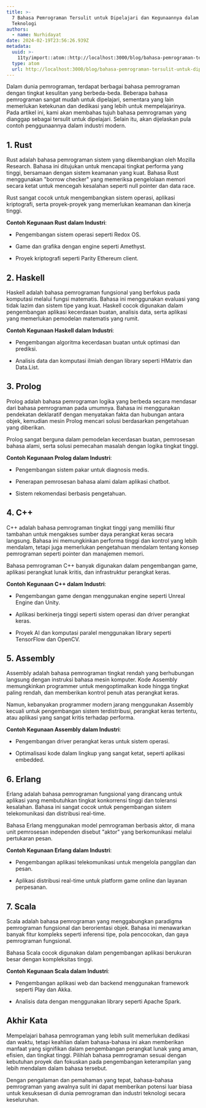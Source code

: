 ```yaml
---
title: >-
  7 Bahasa Pemrograman Tersulit untuk Dipelajari dan Kegunaannya dalam Industri
  Teknologi
authors:
  - name: Nurhidayat
date: 2024-02-19T23:56:26.939Z
metadata:
  uuid: >-
    11ty/import::atom::http://localhost:3000/blog/bahasa-pemrograman-tersulit-untuk-dipelajari
  type: atom
  url: http://localhost:3000/blog/bahasa-pemrograman-tersulit-untuk-dipelajari
---
```

Dalam dunia pemrograman, terdapat berbagai bahasa pemrograman dengan tingkat kesulitan yang berbeda-beda. Beberapa bahasa pemrograman sangat mudah untuk dipelajari, sementara yang lain memerlukan ketekunan dan dedikasi yang lebih untuk mempelajarinya. Pada artikel ini, kami akan membahas tujuh bahasa pemrograman yang dianggap sebagai tersulit untuk dipelajari. Selain itu, akan dijelaskan pula contoh penggunaannya dalam industri modern.

## 1\. Rust

Rust adalah bahasa pemrograman sistem yang dikembangkan oleh Mozilla Research. Bahasa ini ditujukan untuk mencapai tingkat performa yang tinggi, bersamaan dengan sistem keamanan yang kuat. Bahasa Rust menggunakan "borrow checker" yang memeriksa pengelolaan memori secara ketat untuk mencegah kesalahan seperti null pointer dan data race.

Rust sangat cocok untuk mengembangkan sistem operasi, aplikasi kriptografi, serta proyek-proyek yang memerlukan keamanan dan kinerja tinggi.

**Contoh Kegunaan Rust dalam Industri**:

-   Pengembangan sistem operasi seperti Redox OS.
    
-   Game dan grafika dengan engine seperti Amethyst.
    
-   Proyek kriptografi seperti Parity Ethereum client.
    

## 2\. Haskell

Haskell adalah bahasa pemrograman fungsional yang berfokus pada komputasi melalui fungsi matematis. Bahasa ini menggunakan evaluasi yang tidak lazim dan sistem tipe yang kuat. Haskell cocok digunakan dalam pengembangan aplikasi kecerdasan buatan, analisis data, serta aplikasi yang memerlukan pemodelan matematis yang rumit.

**Contoh Kegunaan Haskell dalam Industri**:

-   Pengembangan algoritma kecerdasan buatan untuk optimasi dan prediksi.
    
-   Analisis data dan komputasi ilmiah dengan library seperti HMatrix dan Data.List.
    

## 3\. Prolog

Prolog adalah bahasa pemrograman logika yang berbeda secara mendasar dari bahasa pemrograman pada umumnya. Bahasa ini menggunakan pendekatan deklaratif dengan menyatakan fakta dan hubungan antara objek, kemudian mesin Prolog mencari solusi berdasarkan pengetahuan yang diberikan.

Prolog sangat berguna dalam pemodelan kecerdasan buatan, pemrosesan bahasa alami, serta solusi pemecahan masalah dengan logika tingkat tinggi.

**Contoh Kegunaan Prolog dalam Industri**:

-   Pengembangan sistem pakar untuk diagnosis medis.
    
-   Penerapan pemrosesan bahasa alami dalam aplikasi chatbot.
    
-   Sistem rekomendasi berbasis pengetahuan.
    

## 4\. C++

C++ adalah bahasa pemrograman tingkat tinggi yang memiliki fitur tambahan untuk mengakses sumber daya perangkat keras secara langsung. Bahasa ini memungkinkan performa tinggi dan kontrol yang lebih mendalam, tetapi juga memerlukan pengetahuan mendalam tentang konsep pemrograman seperti pointer dan manajemen memori.

Bahasa pemrograman C++ banyak digunakan dalam pengembangan game, aplikasi perangkat lunak kritis, dan infrastruktur perangkat keras.

**Contoh Kegunaan C++ dalam Industri**:

-   Pengembangan game dengan menggunakan engine seperti Unreal Engine dan Unity.
    
-   Aplikasi berkinerja tinggi seperti sistem operasi dan driver perangkat keras.
    
-   Proyek AI dan komputasi paralel menggunakan library seperti TensorFlow dan OpenCV.
    

## 5\. Assembly

Assembly adalah bahasa pemrograman tingkat rendah yang berhubungan langsung dengan instruksi bahasa mesin komputer. Kode Assembly memungkinkan programmer untuk mengoptimalkan kode hingga tingkat paling rendah, dan memberikan kontrol penuh atas perangkat keras.

Namun, kebanyakan programmer modern jarang menggunakan Assembly kecuali untuk pengembangan sistem terdistribusi, perangkat keras tertentu, atau aplikasi yang sangat kritis terhadap performa.

**Contoh Kegunaan Assembly dalam Industri**:

-   Pengembangan driver perangkat keras untuk sistem operasi.
    
-   Optimalisasi kode dalam lingkup yang sangat ketat, seperti aplikasi embedded.
    

## 6\. Erlang

Erlang adalah bahasa pemrograman fungsional yang dirancang untuk aplikasi yang membutuhkan tingkat konkorrensi tinggi dan toleransi kesalahan. Bahasa ini sangat cocok untuk pengembangan sistem telekomunikasi dan distribusi real-time.

Bahasa Erlang menggunakan model pemrograman berbasis aktor, di mana unit pemrosesan independen disebut "aktor" yang berkomunikasi melalui pertukaran pesan.

**Contoh Kegunaan Erlang dalam Industri**:

-   Pengembangan aplikasi telekomunikasi untuk mengelola panggilan dan pesan.
    
-   Aplikasi distribusi real-time untuk platform game online dan layanan perpesanan.
    

## 7\. Scala

Scala adalah bahasa pemrograman yang menggabungkan paradigma pemrograman fungsional dan berorientasi objek. Bahasa ini menawarkan banyak fitur kompleks seperti inferensi tipe, pola pencocokan, dan gaya pemrograman fungsional.

Bahasa Scala cocok digunakan dalam pengembangan aplikasi berukuran besar dengan kompleksitas tinggi.

**Contoh Kegunaan Scala dalam Industri**:

-   Pengembangan aplikasi web dan backend menggunakan framework seperti Play dan Akka.
    
-   Analisis data dengan menggunakan library seperti Apache Spark.
    

## Akhir Kata

Mempelajari bahasa pemrograman yang lebih sulit memerlukan dedikasi dan waktu, tetapi keahlian dalam bahasa-bahasa ini akan memberikan manfaat yang signifikan dalam pengembangan perangkat lunak yang aman, efisien, dan tingkat tinggi. Pilihlah bahasa pemrograman sesuai dengan kebutuhan proyek dan fokuskan pada pengembangan keterampilan yang lebih mendalam dalam bahasa tersebut.

Dengan pengalaman dan pemahaman yang tepat, bahasa-bahasa pemrograman yang awalnya sulit ini dapat memberikan potensi luar biasa untuk kesuksesan di dunia pemrograman dan industri teknologi secara keseluruhan.